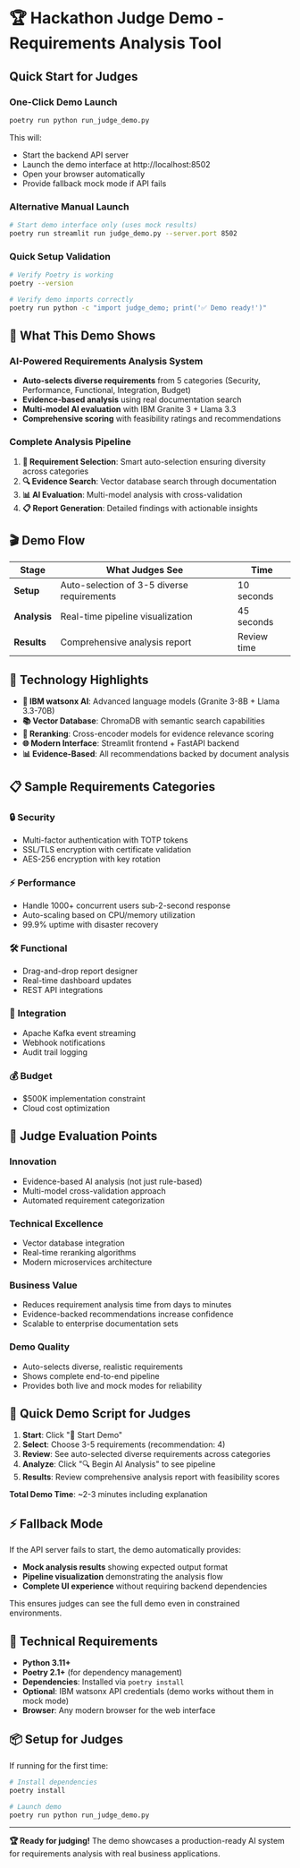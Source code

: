 # 🏆 Hackathon Judge Demo - Requirements Analysis Tool

## Quick Start for Judges

### One-Click Demo Launch
```bash
poetry run python run_judge_demo.py
```
This will:
- Start the backend API server  
- Launch the demo interface at http://localhost:8502
- Open your browser automatically
- Provide fallback mock mode if API fails

### Alternative Manual Launch
```bash
# Start demo interface only (uses mock results)
poetry run streamlit run judge_demo.py --server.port 8502
```

### Quick Setup Validation
```bash
# Verify Poetry is working
poetry --version

# Verify demo imports correctly
poetry run python -c "import judge_demo; print('✅ Demo ready!')"
```

## 🎯 What This Demo Shows

### **AI-Powered Requirements Analysis System**
- **Auto-selects diverse requirements** from 5 categories (Security, Performance, Functional, Integration, Budget)
- **Evidence-based analysis** using real documentation search
- **Multi-model AI evaluation** with IBM Granite 3 + Llama 3.3
- **Comprehensive scoring** with feasibility ratings and recommendations

### **Complete Analysis Pipeline**
1. **📝 Requirement Selection**: Smart auto-selection ensuring diversity across categories
2. **🔍 Evidence Search**: Vector database search through documentation 
3. **📊 AI Evaluation**: Multi-model analysis with cross-validation
4. **📋 Report Generation**: Detailed findings with actionable insights

## 🎬 Demo Flow

| Stage | What Judges See | Time |
|-------|----------------|------|
| **Setup** | Auto-selection of 3-5 diverse requirements | 10 seconds |
| **Analysis** | Real-time pipeline visualization | 45 seconds |
| **Results** | Comprehensive analysis report | Review time |

## 🔧 Technology Highlights

- **🧠 IBM watsonx AI**: Advanced language models (Granite 3-8B + Llama 3.3-70B)
- **📚 Vector Database**: ChromaDB with semantic search capabilities  
- **🎯 Reranking**: Cross-encoder models for evidence relevance scoring
- **🌐 Modern Interface**: Streamlit frontend + FastAPI backend
- **📊 Evidence-Based**: All recommendations backed by document analysis

## 📋 Sample Requirements Categories

### 🔒 **Security**
- Multi-factor authentication with TOTP tokens
- SSL/TLS encryption with certificate validation
- AES-256 encryption with key rotation

### ⚡ **Performance** 
- Handle 1000+ concurrent users sub-2-second response
- Auto-scaling based on CPU/memory utilization
- 99.9% uptime with disaster recovery

### 🛠️ **Functional**
- Drag-and-drop report designer
- Real-time dashboard updates
- REST API integrations

### 🔗 **Integration**
- Apache Kafka event streaming
- Webhook notifications
- Audit trail logging

### 💰 **Budget**
- $500K implementation constraint
- Cloud cost optimization

## 🎯 Judge Evaluation Points

### **Innovation**
- Evidence-based AI analysis (not just rule-based)
- Multi-model cross-validation approach
- Automated requirement categorization

### **Technical Excellence**  
- Vector database integration
- Real-time reranking algorithms
- Modern microservices architecture

### **Business Value**
- Reduces requirement analysis time from days to minutes
- Evidence-backed recommendations increase confidence
- Scalable to enterprise documentation sets

### **Demo Quality**
- Auto-selects diverse, realistic requirements
- Shows complete end-to-end pipeline
- Provides both live and mock modes for reliability

## 🚀 Quick Demo Script for Judges

1. **Start**: Click "🚀 Start Demo" 
2. **Select**: Choose 3-5 requirements (recommendation: 4)
3. **Review**: See auto-selected diverse requirements across categories
4. **Analyze**: Click "🔍 Begin AI Analysis" to see pipeline
5. **Results**: Review comprehensive analysis report with feasibility scores

**Total Demo Time**: ~2-3 minutes including explanation

## ⚡ Fallback Mode

If the API server fails to start, the demo automatically provides:
- **Mock analysis results** showing expected output format
- **Pipeline visualization** demonstrating the analysis flow  
- **Complete UI experience** without requiring backend dependencies

This ensures judges can see the full demo even in constrained environments.

## 🔧 Technical Requirements

- **Python 3.11+**
- **Poetry 2.1+** (for dependency management)
- **Dependencies**: Installed via `poetry install`
- **Optional**: IBM watsonx API credentials (demo works without them in mock mode)
- **Browser**: Any modern browser for the web interface

## 📦 Setup for Judges

If running for the first time:
```bash
# Install dependencies
poetry install

# Launch demo
poetry run python run_judge_demo.py
```

---

**🏆 Ready for judging!** The demo showcases a production-ready AI system for requirements analysis with real business applications. 